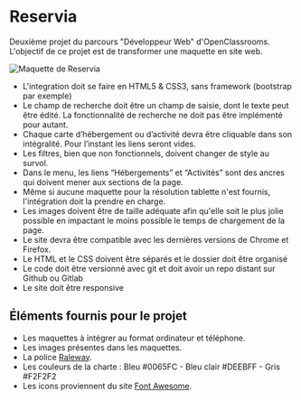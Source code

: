 # Reservia
Deuxième projet du parcours "Développeur Web" d'OpenClassrooms. L'objectif de ce projet est  de transformer une maquette en site web.

![Maquette de Reservia](https://user.oc-static.com/upload/2020/08/24/1598262857804_Maquette%20reservia-min.png)

- L'integration doit se faire en HTML5 & CSS3, sans framework (bootstrap par exemple)
- Le champ de recherche doit être un champ de saisie, dont le texte peut être édité. La fonctionnalité de recherche ne doit pas être implémenté pour autant.
- Chaque carte d’hébergement ou d’activité devra être cliquable dans son intégralité. Pour l’instant les liens seront vides.
- Les filtres, bien que non fonctionnels, doivent changer de style au survol.
- Dans le menu, les liens “Hébergements” et “Activités” sont des ancres qui doivent mener aux sections de la page.
- Même si aucune maquette pour la résolution tablette n'est fournis, l'intégration doit la prendre en charge.
- Les images doivent être de taille adéquate afin qu'elle soit le plus jolie possible en impactant le moins possible le temps de chargement de la page.
- Le site devra être compatible avec les dernières versions de Chrome et Firefox.
- Le HTML et le CSS doivent être séparés et le dossier doit être organisé
- Le code doit être versionné avec git et doit avoir un repo distant sur Github ou Gitlab
- Le site doit être responsive

## Éléments fournis pour le projet
- Les maquettes à intégrer au format ordinateur et téléphone.
- Les images présentes dans les maquettes.
- La police [Raleway](https://fonts.google.com/specimen/Raleway).
- Les couleurs de la charte : Bleu #0065FC - Bleu clair #DEEBFF - Gris #F2F2F2
- Les icons proviennent du site [Font Awesome](https://fontawesome.com/).